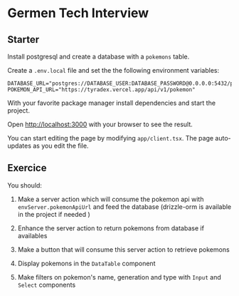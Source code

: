 # Germen Tech Interview

## Starter

Install postgresql and create a database with a `pokemons` table.

Create a `.env.local` file and set the the following environment variables:

```
DATABASE_URL="postgres://DATABASE_USER:DATABASE_PASSWORD@0.0.0.0:5432/pokemons"
POKEMON_API_URL="https://tyradex.vercel.app/api/v1/pokemon"
```

With your favorite package manager install dependencies and start the project.

Open [http://localhost:3000](http://localhost:3000) with your browser to see the result.

You can start editing the page by modifying `app/client.tsx`. The page auto-updates as you edit the file.

## Exercice

You should:

1. Make a server action which will consume the pokemon api with `envServer.pokemonApiUrl` and feed the database (drizzle-orm is available in the project if needed
   )
2. Enhance the server action to return pokemons from database if availables

3. Make a button that will consume this server action to retrieve pokemons

4. Display pokemons in the `DataTable` component

5. Make filters on pokemon's name, generation and type with `Input` and `Select` components
